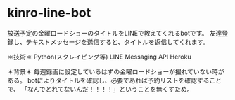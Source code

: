 # kinro-line-bot
放送予定の金曜ロードショーのタイトルをLINEで教えてくれるbotです。
友達登録し、テキストメッセージを送信すると、タイトルを返信してくれます。

＊技術＊
Python(スクレイピング等)
LINE Messaging API
Heroku

＊背景＊
毎週録画に設定しているはずの金曜ロードショーが撮れていない時がある。
botによりタイトルを確認し、必要であれば予約リストを確認することで、
「なんでとれてないんだ！！！！」ということを無くすため。
